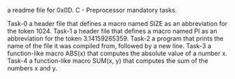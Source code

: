 a readme file for 0x0D. C - Preprocessor mandatory tasks.

Task-0 a header file that defines a macro named SIZE as an abbreviation for the token 1024.
Task-1 a header file that defines a macro named PI as an abbreviation for the token 3.14159265359.
Task-2 a program that prints the name of the file it was compiled from, followed by a new line.
Task-3 a function-like macro ABS(x) that computes the absolute value of a number x.
Task-4 a function-like macro SUM(x, y) that computes the sum of the numbers x and y.

